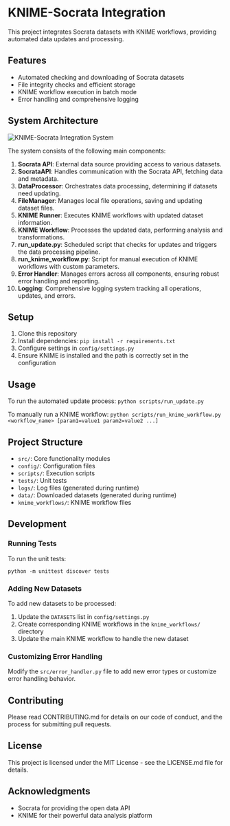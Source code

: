 # KNIME-Socrata Integration

This project integrates Socrata datasets with KNIME workflows, providing automated data updates and processing.

## Features

- Automated checking and downloading of Socrata datasets
- File integrity checks and efficient storage
- KNIME workflow execution in batch mode
- Error handling and comprehensive logging

## System Architecture

![KNIME-Socrata Integration System](https://your-image-hosting-url.com/knime_socrata_chart.png)

The system consists of the following main components:

1. **Socrata API**: External data source providing access to various datasets.
2. **SocrataAPI**: Handles communication with the Socrata API, fetching data and metadata.
3. **DataProcessor**: Orchestrates data processing, determining if datasets need updating.
4. **FileManager**: Manages local file operations, saving and updating dataset files.
5. **KNIME Runner**: Executes KNIME workflows with updated dataset information.
6. **KNIME Workflow**: Processes the updated data, performing analysis and transformations.
7. **run_update.py**: Scheduled script that checks for updates and triggers the data processing pipeline.
8. **run_knime_workflow.py**: Script for manual execution of KNIME workflows with custom parameters.
9. **Error Handler**: Manages errors across all components, ensuring robust error handling and reporting.
10. **Logging**: Comprehensive logging system tracking all operations, updates, and errors.

## Setup

1. Clone this repository
2. Install dependencies: `pip install -r requirements.txt`
3. Configure settings in `config/settings.py`
4. Ensure KNIME is installed and the path is correctly set in the configuration

## Usage

To run the automated update process: `python scripts/run_update.py`

To manually run a KNIME workflow: `python scripts/run_knime_workflow.py <workflow_name> [param1=value1 param2=value2 ...]`

## Project Structure

- `src/`: Core functionality modules
- `config/`: Configuration files
- `scripts/`: Execution scripts
- `tests/`: Unit tests
- `logs/`: Log files (generated during runtime)
- `data/`: Downloaded datasets (generated during runtime)
- `knime_workflows/`: KNIME workflow files

## Development

### Running Tests

To run the unit tests:

```
python -m unittest discover tests
```

### Adding New Datasets

To add new datasets to be processed:

1. Update the `DATASETS` list in `config/settings.py`
2. Create corresponding KNIME workflows in the `knime_workflows/` directory
3. Update the main KNIME workflow to handle the new dataset

### Customizing Error Handling

Modify the `src/error_handler.py` file to add new error types or customize error handling behavior.

## Contributing

Please read CONTRIBUTING.md for details on our code of conduct, and the process for submitting pull requests.

## License

This project is licensed under the MIT License - see the LICENSE.md file for details.

## Acknowledgments

- Socrata for providing the open data API
- KNIME for their powerful data analysis platform

